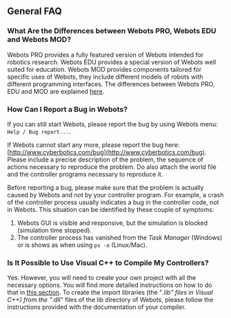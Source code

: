 ## General FAQ

### What Are the Differences between Webots PRO, Webots EDU and Webots MOD?

Webots PRO provides a fully featured version of Webots intended for robotics research.
Webots EDU provides a special version of Webots well suited for education.
Webots MOD provides components tailored for specific uses of Webots, they include different models of robots with different programming interfaces.
The differences between Webots PRO, EDU and MOD are explained [here](http://www.cyberbotics.com/webots/).

### How Can I Report a Bug in Webots?

If you can still start Webots, please report the bug by using Webots menu: `Help / Bug report...`.

If Webots cannot start any more, please report the bug here: [http://www.cyberbotics.com/bug](http://www.cyberbotics.com/bug).
Please include a precise description of the problem, the sequence of actions necessary to reproduce the problem.
Do also attach the world file and the controller programs necessary to reproduce it.

Before reporting a bug, please make sure that the problem is actually caused by Webots and not by your controller program.
For example, a crash of the controller process usually indicates a bug in the controller code, not in Webots.
This situation can be identified by these couple of symptoms:

1. Webots GUI is visible and responsive, but the simulation is blocked (simulation time stopped).
2. The controller process has vanished from the *Task Manager* (Windows) or is shows as *<defunct>* when using `ps -e` (Linux/Mac).

### Is It Possible to Use Visual C++ to Compile My Controllers?

Yes.
However, you will need to create your own project with all the necessary options.
You will find more detailed instructions on how to do that in [this section](using-visual-cpp-with-webots.md).
To create the import libraries (the "*.lib" files in Visual C++) from the "*.dll" files of the lib directory of Webots, please follow the instructions provided with the documentation of your compiler.

